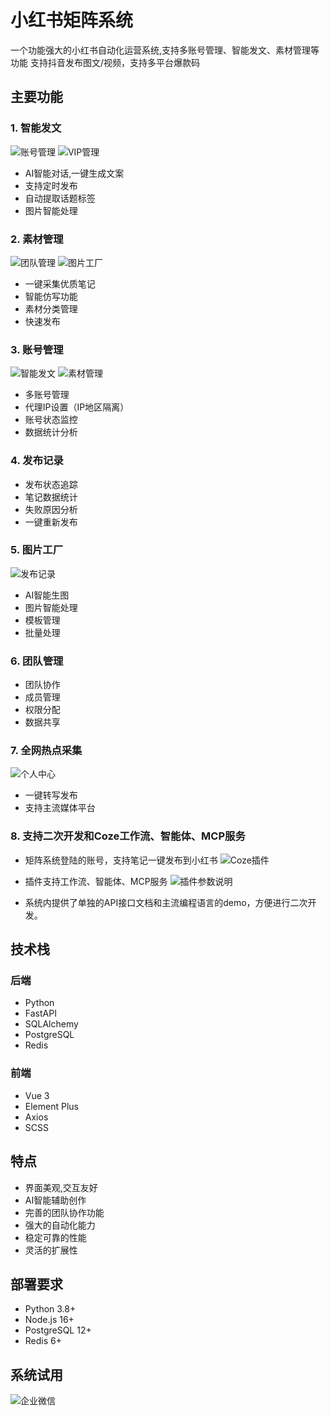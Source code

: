 
# 小红书矩阵系统

一个功能强大的小红书自动化运营系统,支持多账号管理、智能发文、素材管理等功能
支持抖音发布图文/视频，支持多平台爆款码

## 主要功能

### 1. 智能发文
![账号管理](https://github.com/Admin6016/xhs_matrix_system/blob/main/1861737731335_.pic.jpg?raw=true)
![VIP管理](https://github.com/Admin6016/xhs_matrix_system/blob/main/1911737731613_.pic.jpg?raw=true)
- AI智能对话,一键生成文案
- 支持定时发布
- 自动提取话题标签
- 图片智能处理

### 2. 素材管理
![团队管理](https://github.com/Admin6016/xhs_matrix_system/blob/main/1931737731682_.pic.jpg?raw=true)
![图片工厂](https://github.com/Admin6016/xhs_matrix_system/blob/main/1901737731462_.pic.jpg?raw=true)
- 一键采集优质笔记
- 智能仿写功能
- 素材分类管理
- 快速发布

### 3. 账号管理

![智能发文](https://github.com/Admin6016/xhs_matrix_system/blob/main/1841737731262_.pic.jpg?raw=true)
![素材管理](https://github.com/Admin6016/xhs_matrix_system/blob/main/1851737731312_.pic.jpg?raw=true)
- 多账号管理
- 代理IP设置（IP地区隔离）
- 账号状态监控
- 数据统计分析

### 4. 发布记录

- 发布状态追踪
- 笔记数据统计
- 失败原因分析
- 一键重新发布

### 5. 图片工厂

![发布记录](https://github.com/Admin6016/xhs_matrix_system/blob/main/1891737731418_.pic.jpg?raw=true)
- AI智能生图
- 图片智能处理
- 模板管理
- 批量处理

### 6. 团队管理


- 团队协作
- 成员管理
- 权限分配
- 数据共享

### 7. 全网热点采集
![个人中心](https://github.com/Admin6016/xhs_matrix_system/blob/main/1941737731720_.pic.jpg?raw=true)

- 一键转写发布
- 支持主流媒体平台

### 8. 支持二次开发和Coze工作流、智能体、MCP服务
- 矩阵系统登陆的账号，支持笔记一键发布到小红书
![Coze插件](https://cloudpan-1257929529.cos.ap-guangzhou.myqcloud.com/plugin_name_info.png)
- 插件支持工作流、智能体、MCP服务
![插件参数说明](https://cloudpan-1257929529.cos.ap-guangzhou.myqcloud.com/plugin_intro.png)

- 系统内提供了单独的API接口文档和主流编程语言的demo，方便进行二次开发。
## 技术栈

### 后端
- Python
- FastAPI
- SQLAlchemy
- PostgreSQL
- Redis

### 前端  
- Vue 3
- Element Plus
- Axios
- SCSS

## 特点

- 界面美观,交互友好
- AI智能辅助创作
- 完善的团队协作功能
- 强大的自动化能力
- 稳定可靠的性能
- 灵活的扩展性

## 部署要求

- Python 3.8+
- Node.js 16+
- PostgreSQL 12+
- Redis 6+

## 系统试用
![企业微信](https://github.com/Admin6016/xhs_matrix_system/blob/main/wx2.jpg)


